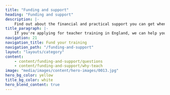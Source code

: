 ```yaml
---
title: "Funding and support"
heading: "Funding and support"
description: |-
    Find out about the financial and practical support you can get when you apply for teacher training, including loans, scholarships and bursaries.
title_paragraph: |-
    If you're applying for teacher training in England, we can help you understand what funding and practical support you could be eligible for.
navigation: 21
navigation_title: Fund your training
navigation_path: "/funding-and-support"
layout: "layouts/category"
content:
    - content/funding-and-support/questions
    - content/funding-and-support/why-teach
image: "media/images/content/hero-images/0013.jpg"
hero_bg_color: yellow
title_bg_color: white
hero_blend_content: true
---
```


